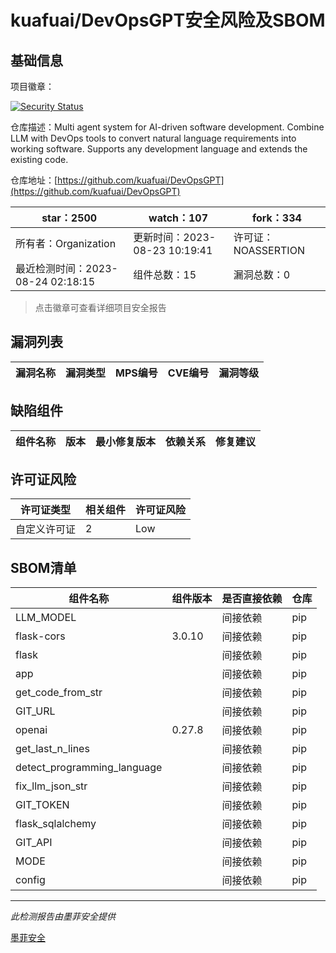 # kuafuai/DevOpsGPT安全风险及SBOM

## 基础信息

项目徽章：

[![Security Status](https://www.murphysec.com/platform3/v31/badge/1694413667545473024.svg)](https://www.murphysec.com/console/report/1692964253438201856/1694413667545473024)

仓库描述：Multi agent system for AI-driven software development. Combine LLM with DevOps tools to convert natural language requirements into working software. Supports any development language and extends the existing code.

仓库地址：[https://github.com/kuafuai/DevOpsGPT](https://github.com/kuafuai/DevOpsGPT)

| star：2500 | watch：107 | fork：334 |
| ----------- | -------------- | ------------ |
| 所有者：Organization | 更新时间：2023-08-23 10:19:41 | 许可证：NOASSERTION |
| 最近检测时间：2023-08-24 02:18:15 | 组件总数：15 | 漏洞总数：0 |

> 点击徽章可查看详细项目安全报告



## 漏洞列表

| 漏洞名称 | 漏洞类型 | MPS编号 | CVE编号 | 漏洞等级 |
| ------- | ------ | ------- | ------ | ----- |





## 缺陷组件

| 组件名称 | 版本 | 最小修复版本 | 依赖关系 | 修复建议 |
| -------- | ---- | ------------ | -------- | -------- |





## 许可证风险

| 许可证类型 | 相关组件 | 许可证风险 |
| ---------- | -------- | ---------- |
|自定义许可证|2|Low|




## SBOM清单

| 组件名称 | 组件版本 | 是否直接依赖 | 仓库 |
| -------- | -------- | ------------ | ---- |
|LLM_MODEL||间接依赖|pip|
|flask-cors|3.0.10|间接依赖|pip|
|flask||间接依赖|pip|
|app||间接依赖|pip|
|get_code_from_str||间接依赖|pip|
|GIT_URL||间接依赖|pip|
|openai|0.27.8|间接依赖|pip|
|get_last_n_lines||间接依赖|pip|
|detect_programming_language||间接依赖|pip|
|fix_llm_json_str||间接依赖|pip|
|GIT_TOKEN||间接依赖|pip|
|flask_sqlalchemy||间接依赖|pip|
|GIT_API||间接依赖|pip|
|MODE||间接依赖|pip|
|config||间接依赖|pip|


------

*此检测报告由墨菲安全提供*

[墨菲安全](www.murphysec.com)